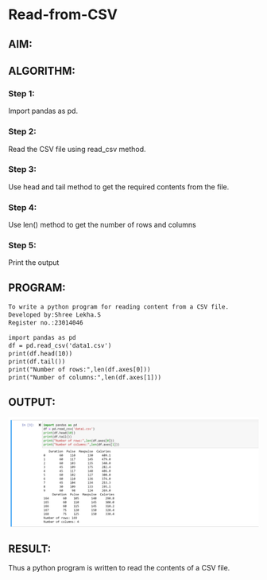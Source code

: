 # Read-from-CSV

## AIM:

## ALGORITHM:
### Step 1:
Import pandas as pd.

### Step 2:
Read the CSV file using read_csv method.

### Step 3:
Use head and tail method to get the required contents from the file.

### Step 4:
Use len() method to get the number of rows and columns

### Step 5:
Print the output

## PROGRAM:

```
To write a python program for reading content from a CSV file.
Developed by:Shree Lekha.S
Register no.:23014046
```
```
import pandas as pd
df = pd.read_csv('data1.csv')
print(df.head(10))
print(df.tail())
print("Number of rows:",len(df.axes[0]))
print("Number of columns:",len(df.axes[1]))
```
## OUTPUT:
![Alt text](cvs.png)
## RESULT:
Thus a python program is written to read the contents of a CSV file.
